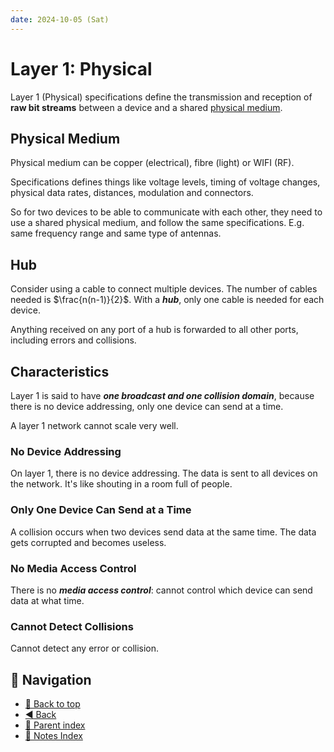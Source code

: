 ```yaml
---
date: 2024-10-05 (Sat)
---
```


# Layer 1: Physical

Layer 1 (Physical) specifications define the transmission and reception of **raw
bit streams** between a device and a shared [physical medium](#physical-medium).

## Physical Medium

Physical medium can be copper (electrical), fibre (light) or WIFI (RF).

Specifications defines things like voltage levels, timing of voltage changes,
physical data rates, distances, modulation and connectors.

So for two devices to be able to communicate with each other, they need to use a
shared physical medium, and follow the same specifications. E.g. same frequency
range and same type of antennas.

## Hub

Consider using a cable to connect multiple devices. The number of cables needed
is $\frac{n(n-1)}{2}$. With a **_hub_**, only one cable is needed for each
device.

Anything received on any port of a hub is forwarded to all other ports,
including errors and collisions.

## Characteristics

Layer 1 is said to have **_one broadcast and one collision domain_**, because
there is no device addressing, only one device can send at a time.

A layer 1 network cannot scale very well.

### No Device Addressing

On layer 1, there is no device addressing. The data is sent to all devices on
the network. It's like shouting in a room full of people.

### Only One Device Can Send at a Time

A collision occurs when two devices send data at the same time. The data gets
corrupted and becomes useless.

### No Media Access Control

There is no **_media access control_**: cannot control which device can send
data at what time.

### Cannot Detect Collisions

Cannot detect any error or collision.

## 🧭 Navigation

- [🔼 Back to top](#layer-1-physical)
- [◀️ Back](osi-7-layer-model.md)
- [🔖 Parent index](../../../index.md)
- [📑 Notes Index](../../../index.md)
